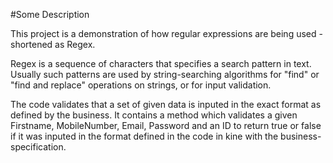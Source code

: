 #Some Description

This project is a demonstration of how regular expressions are being used - shortened as Regex.

Regex is a sequence of characters that specifies a search pattern in text.
Usually such patterns are used by string-searching algorithms for "find" or "find and replace" operations on strings, or for input validation.

The code validates that a set of given data is inputed in the exact format as defined by the business.
It contains a method which validates a given Firstname, MobileNumber, Email, Password and an ID to return true or false if it was inputed in the format
defined in the code in kine with the business-specification.
